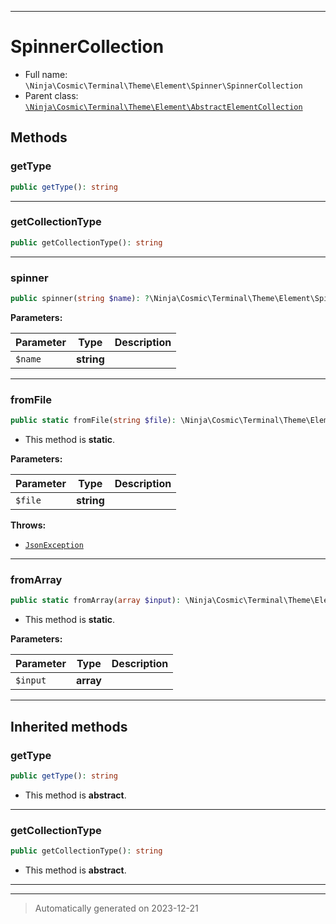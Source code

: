 ***

# SpinnerCollection





* Full name: `\Ninja\Cosmic\Terminal\Theme\Element\Spinner\SpinnerCollection`
* Parent class: [`\Ninja\Cosmic\Terminal\Theme\Element\AbstractElementCollection`](../AbstractElementCollection.md)




## Methods


### getType



```php
public getType(): string
```












***

### getCollectionType



```php
public getCollectionType(): string
```












***

### spinner



```php
public spinner(string $name): ?\Ninja\Cosmic\Terminal\Theme\Element\Spinner\Spinner
```








**Parameters:**

| Parameter | Type | Description |
|-----------|------|-------------|
| `$name` | **string** |  |





***

### fromFile



```php
public static fromFile(string $file): \Ninja\Cosmic\Terminal\Theme\Element\Spinner\SpinnerCollection
```



* This method is **static**.




**Parameters:**

| Parameter | Type | Description |
|-----------|------|-------------|
| `$file` | **string** |  |




**Throws:**

- [`JsonException`](../../../../../../JsonException.md)



***

### fromArray



```php
public static fromArray(array $input): \Ninja\Cosmic\Terminal\Theme\Element\Spinner\SpinnerCollection
```



* This method is **static**.




**Parameters:**

| Parameter | Type | Description |
|-----------|------|-------------|
| `$input` | **array** |  |





***


## Inherited methods


### getType



```php
public getType(): string
```




* This method is **abstract**.







***

### getCollectionType



```php
public getCollectionType(): string
```




* This method is **abstract**.







***


***
> Automatically generated on 2023-12-21

